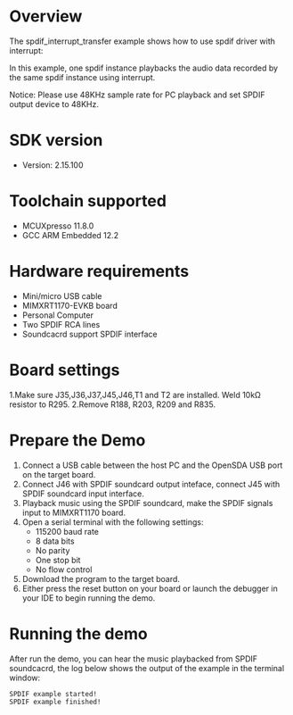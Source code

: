 Overview
========
The spdif_interrupt_transfer example shows how to use spdif driver with interrupt:

In this example, one spdif instance playbacks the audio data recorded by the same spdif instance using interrupt.

Notice: Please use 48KHz sample rate for PC playback and set SPDIF output device to 48KHz.

SDK version
===========
- Version: 2.15.100

Toolchain supported
===================
- MCUXpresso  11.8.0
- GCC ARM Embedded  12.2

Hardware requirements
=====================
- Mini/micro USB cable
- MIMXRT1170-EVKB board
- Personal Computer
- Two SPDIF RCA lines
- Soundcacrd support SPDIF interface

Board settings
==============
1.Make sure J35,J36,J37,J45,J46,T1 and T2 are installed. Weld 10kΩ resistor to R295.
2.Remove R188, R203, R209 and R835.

Prepare the Demo
================
1.  Connect a USB cable between the host PC and the OpenSDA USB port on the target board.
2.  Connect J46 with SPDIF soundcard output inteface, connect J45 with SPDIF soundcard input interface.
3.  Playback music using the SPDIF soundcard, make the SPDIF signals input to MIMXRT1170 board.
4.  Open a serial terminal with the following settings:
    - 115200 baud rate
    - 8 data bits
    - No parity
    - One stop bit
    - No flow control
5.  Download the program to the target board.
6.  Either press the reset button on your board or launch the debugger in your IDE to begin running the demo.

Running the demo
================
After run the demo, you can hear the music playbacked from SPDIF soundcacrd, the log below shows the output of the example in the terminal window:
~~~~~~~~~~~~~~~~~~~~~~~~~~~~~~~~~~~
SPDIF example started!
SPDIF example finished!
~~~~~~~~~~~~~~~~~~~~~~~~~~~~~~~~~~~
